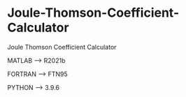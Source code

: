 # Joule-Thomson-Coefficient-Calculator
Joule Thomson Coefficient Calculator


MATLAB --> R2021b

FORTRAN --> FTN95

PYTHON --> 3.9.6
